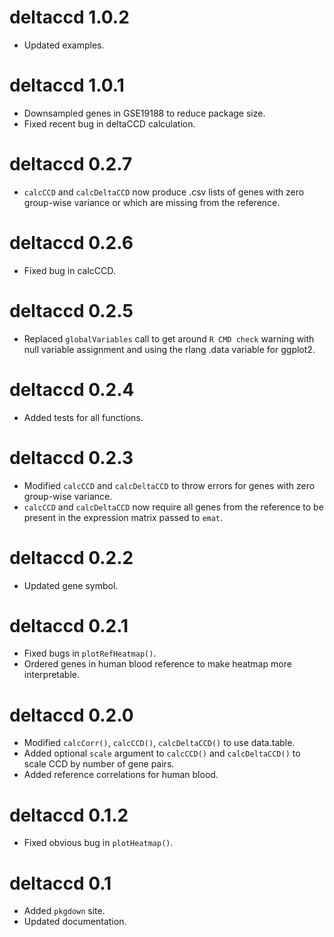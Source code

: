 # deltaccd 1.0.2
* Updated examples.

# deltaccd 1.0.1
* Downsampled genes in GSE19188 to reduce package size.
* Fixed recent bug in deltaCCD calculation.

# deltaccd 0.2.7
* `calcCCD` and `calcDeltaCCD` now produce .csv lists of genes with zero group-wise variance or which are missing from the reference.

# deltaccd 0.2.6
* Fixed bug in calcCCD.

# deltaccd 0.2.5
* Replaced `globalVariables` call to get around `R CMD check` warning with null variable assignment and using the rlang .data variable for ggplot2.

# deltaccd 0.2.4
* Added tests for all functions.

# deltaccd 0.2.3
* Modified `calcCCD` and `calcDeltaCCD` to throw errors for genes with zero group-wise variance.
* `calcCCD` and `calcDeltaCCD` now require all genes from the reference to be present in the expression matrix passed to `emat`.

# deltaccd 0.2.2
* Updated gene symbol.

# deltaccd 0.2.1
* Fixed bugs in `plotRefHeatmap()`.
* Ordered genes in human blood reference to make heatmap more interpretable.

# deltaccd 0.2.0
* Modified `calcCorr()`, `calcCCD()`, `calcDeltaCCD()` to use data.table.
* Added optional `scale` argument to `calcCCD()` and `calcDeltaCCD()` to scale CCD by number of gene pairs.
* Added reference correlations for human blood.

# deltaccd 0.1.2
* Fixed obvious bug in `plotHeatmap()`.

# deltaccd 0.1
* Added `pkgdown` site.
* Updated documentation.
